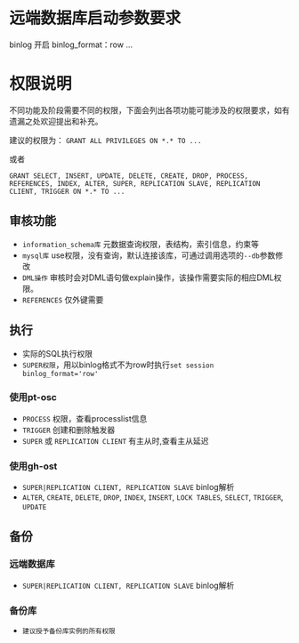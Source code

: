 # 远端数据库启动参数要求
binlog 开启
binlog_format：row
...

# 权限说明

不同功能及阶段需要不同的权限，下面会列出各项功能可能涉及的权限要求，如有遗漏之处欢迎提出和补充。

建议的权限为：
`GRANT ALL PRIVILEGES ON *.* TO ...`

或者

`GRANT SELECT, INSERT, UPDATE, DELETE, CREATE, DROP, PROCESS, REFERENCES, INDEX, ALTER, SUPER, REPLICATION SLAVE, REPLICATION CLIENT, TRIGGER ON *.* TO ...`


## 审核功能

* `information_schema库` 元数据查询权限，表结构，索引信息，约束等
* `mysql库` use权限，没有查询，默认连接该库，可通过调用选项的`--db`参数修改
* `DML操作` 审核时会对DML语句做explain操作，该操作需要实际的相应DML权限。
* `REFERENCES` 仅外键需要

## 执行

* 实际的SQL执行权限
* `SUPER权限`，用以binlog格式不为row时执行`set session binlog_format='row'`

### 使用pt-osc

* `PROCESS` 权限，查看processlist信息
* `TRIGGER` 创建和删除触发器
* `SUPER` 或 `REPLICATION CLIENT` 有主从时,查看主从延迟

### 使用gh-ost

* `SUPER|REPLICATION CLIENT, REPLICATION SLAVE` binlog解析
* `ALTER`, `CREATE`, `DELETE`, `DROP`, `INDEX`, `INSERT`, `LOCK TABLES`, `SELECT`, `TRIGGER`, `UPDATE`


## 备份

### 远端数据库

* `SUPER|REPLICATION CLIENT, REPLICATION SLAVE` binlog解析

### 备份库

* `建议授予备份库实例的所有权限`
